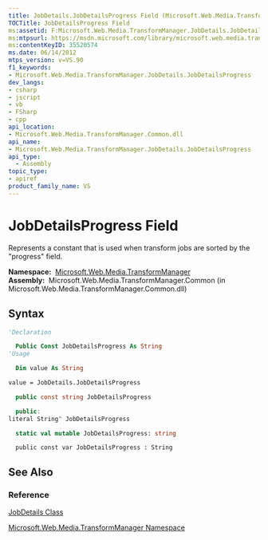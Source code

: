 ```yaml
---
title: JobDetails.JobDetailsProgress Field (Microsoft.Web.Media.TransformManager)
TOCTitle: JobDetailsProgress Field
ms:assetid: F:Microsoft.Web.Media.TransformManager.JobDetails.JobDetailsProgress
ms:mtpsurl: https://msdn.microsoft.com/library/microsoft.web.media.transformmanager.jobdetails.jobdetailsprogress(v=VS.90)
ms:contentKeyID: 35520574
ms.date: 06/14/2012
mtps_version: v=VS.90
f1_keywords:
- Microsoft.Web.Media.TransformManager.JobDetails.JobDetailsProgress
dev_langs:
- csharp
- jscript
- vb
- FSharp
- cpp
api_location:
- Microsoft.Web.Media.TransformManager.Common.dll
api_name:
- Microsoft.Web.Media.TransformManager.JobDetails.JobDetailsProgress
api_type:
  - Assembly
topic_type:
- apiref
product_family_name: VS
---
```


# JobDetailsProgress Field

Represents a constant that is used when transform jobs are sorted by the "progress" field.

**Namespace:**  [Microsoft.Web.Media.TransformManager](microsoft-web-media-transformmanager-namespace.md)  
**Assembly:**  Microsoft.Web.Media.TransformManager.Common (in Microsoft.Web.Media.TransformManager.Common.dll)

## Syntax

```vb
'Declaration

  Public Const JobDetailsProgress As String
'Usage

  Dim value As String

value = JobDetails.JobDetailsProgress
```

```csharp
  public const string JobDetailsProgress
```

```cpp
  public:
literal String^ JobDetailsProgress
```

``` fsharp
  static val mutable JobDetailsProgress: string
```

```jscript
  public const var JobDetailsProgress : String
```

## See Also

### Reference

[JobDetails Class](jobdetails-class-microsoft-web-media-transformmanager.md)

[Microsoft.Web.Media.TransformManager Namespace](microsoft-web-media-transformmanager-namespace.md)

